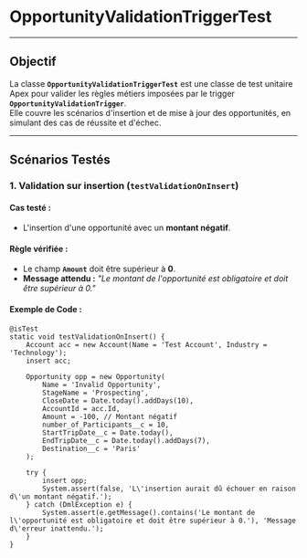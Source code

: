 # OpportunityValidationTriggerTest

---

## **Objectif**

La classe **`OpportunityValidationTriggerTest`** est une classe de test unitaire Apex pour valider les règles métiers imposées par le trigger **`OpportunityValidationTrigger`**.  
Elle couvre les scénarios d'insertion et de mise à jour des opportunités, en simulant des cas de réussite et d'échec.

---

## **Scénarios Testés**

### **1. Validation sur insertion (`testValidationOnInsert`)**

#### **Cas testé :**  
- L'insertion d'une opportunité avec un **montant négatif**.

#### **Règle vérifiée :**  
- Le champ **`Amount`** doit être supérieur à **0**.  
- **Message attendu :** *"Le montant de l'opportunité est obligatoire et doit être supérieur à 0."*

#### **Exemple de Code :**  
```apex
@isTest
static void testValidationOnInsert() {
    Account acc = new Account(Name = 'Test Account', Industry = 'Technology');
    insert acc;

    Opportunity opp = new Opportunity(
        Name = 'Invalid Opportunity',
        StageName = 'Prospecting',
        CloseDate = Date.today().addDays(10),
        AccountId = acc.Id,
        Amount = -100, // Montant négatif
        number_of_Participants__c = 10,
        StartTripDate__c = Date.today(),
        EndTripDate__c = Date.today().addDays(7),
        Destination__c = 'Paris'
    );

    try {
        insert opp;
        System.assert(false, 'L\'insertion aurait dû échouer en raison d\'un montant négatif.');
    } catch (DmlException e) {
        System.assert(e.getMessage().contains('Le montant de l\'opportunité est obligatoire et doit être supérieur à 0.'), 'Message d\'erreur inattendu.');
    }
}
